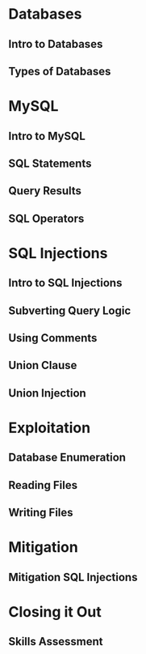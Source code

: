# Databases

## Intro to Databases

## Types of Databases

# MySQL

## Intro to MySQL

## SQL Statements

## Query Results

## SQL Operators

# SQL Injections

## Intro to SQL Injections

## Subverting Query Logic

## Using Comments

## Union Clause

## Union Injection

# Exploitation

## Database Enumeration

## Reading Files

## Writing Files

# Mitigation

## Mitigation SQL Injections

# Closing it Out

## Skills Assessment
